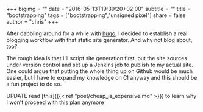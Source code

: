 +++
bigimg = ""
date = "2016-05-13T19:39:20+02:00"
subtitle = ""
title = "bootstrapping"
tags = ["bootstrapping","unsigned pixel"]
share = false
author = "chris"
+++

After dabbling around for a while with [hugo](http://gohugo.io), I decided to establish a real blogging workflow with that static site generator. And why not blog about, too?
 <!--more-->
The rough idea is that I'll script site generation first, put the site sources under version control and set up a Jenkins job to publish to my actual site.
One could argue that putting the whole thing up on Github would be much easier, but I have to expand my knowledge on CI anyway and this should be a fun project to do so.

UPDATE  read [this]({{< ref "post/cheap_is_expensive.md" >}}) to learn why I won't proceed with this plan anymore
